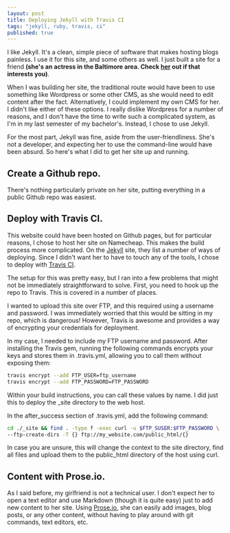```yaml
---
layout: post
title: Deploying Jekyll with Travis CI
tags: "jekyll, ruby, travis, ci"
published: true
---
```



I like Jekyll. It's a clean, simple piece of software that makes hosting blogs
painless. I use it for this site, and some others as well. I just built a site
for a friend **(she's an actress in the Baltimore area.
Check [her](http://martharobichaud.com) out if that interests you)**.

When I was building her site, the traditional route would have been to use 
something like Wordpress or some other CMS, as she would need to edit content 
after the fact. Alternatively, I could implement my own CMS for her. I didn't 
like either of these options. I really dislike Wordpress for a number of 
reasons, and I don't have the time to write such a complicated system, as I'm
in my last semester of my bachelor's. Instead, I chose to use Jekyll.

For the most part, Jekyll was fine, aside from the user-friendliness. She's not
a developer, and expecting her to use the command-line would have been absurd.
So here's what I did to get her site up and running.

## Create a Github repo.
There's nothing particularly private on her site, putting everything in a public
Github repo was easiest.

## Deploy with Travis CI.
This website could have been hosted on Github pages, but for particular reasons,
I chose to host her site on Namecheap. This makes the build process more
complicated. On the [Jekyll](http://jekyllrb.com/docs/deployment-methods/) site,
they list a number of ways of deploying. Since I didn't want her to have to
touch any of the tools, I chose to deploy with [Travis CI](http://travis-ci.org).

The setup for this was pretty easy, but I ran into a few problems that might not
be immediately straightforward to solve. First, you need to hook up the repo to
Travis. This is covered in a number of places.

I wanted to upload this site over FTP, and this required using a username and
password. I was immediately worried that this would be sitting in my repo, which
is dangerous! However, Travis is awesome and provides a way of encrypting your
credentials for deployment.

In my case, I needed to include my FTP username and password. After installing
the Travis gem, running the following commands encrypts your keys and stores
them in .travis.yml, allowing you to call them without exposing them:

```sh
travis encrypt --add FTP_USER=ftp_username
travis encrypt --add FTP_PASSWORD=FTP_PASSWORD
```

Within your build instructions, you can call these values by name. I did just
this to deploy the _site directory to the web host.

In the after_success section of .travis.yml, add the following command:

```sh
cd ./_site && find . -type f -exec curl -u $FTP_SUSER:$FTP_PASSWORD \
--ftp-create-dirs -T {} ftp://my_website.com/public_html/{}
```

In case you are unsure, this will change the context to the site directory, find
all files and upload them to the public_html directory of the host using curl.

## Content with Prose.io.
As I said before, my girlfriend is not a technical user. I don't expect her to
open a text editor and use Markdown (though it is quite easy) just to add new
content to her site. Using [Prose.io](http://prose.io), she can easily add
images, blog posts, or any other content, without having to play around with git
commands, text editors, etc.

